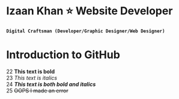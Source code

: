 # Izaan Khan ⭐ Website Developer

**`Digital Craftsman (Developer/Graphic Designer/Web Designer)`**

# Introduction to GitHub
22 **This text is bold**\
23 *This text is italics*\
24 ***This text is both bold and italics***\
25 ~~OOPS I made an error~~
